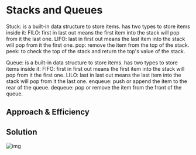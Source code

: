 # Stacks and Queues

Stuck: is a built-in data structure to store items.
has two types to store items inside it:
FILO: first in last out means the first item into the stack will pop from it the last one.
LIFO: last in first out means the last item into the stack will pop from it the first one.
pop: remove the item from the top of the stack.
peek: to check the top of the stack and return the top's value of the stack.

Queue: is a built-in data structure to store items.
has two types to store items inside it:
FIFO: first in first out means the first item into the stack will pop from it the first one.
LILO: last in last out means the last item into the stack will pop from it the last one.
enqueue: push or append the item to the rear of the queue.
dequeue: pop or remove the item from the front of the queue.


## Approach & Efficiency
<!--  -->

## Solution

![img]("https://drive.google.com/file/d/1IbAwkfj7YXXMS4EzS6BaYuEAxhwxfgti/view?usp=sharing")

